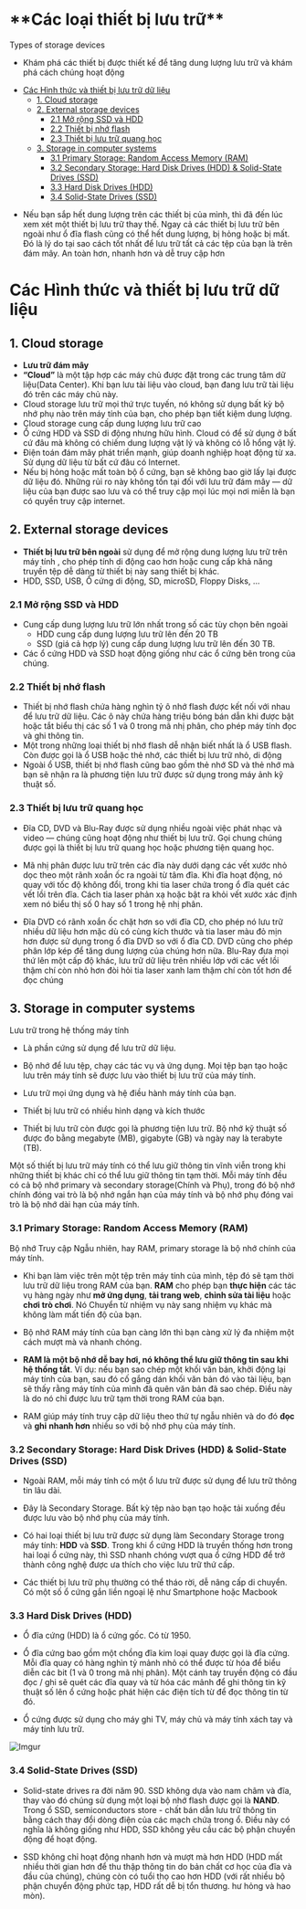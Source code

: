 <h1>**Các loại thiết bị lưu trữ**</h1>

 Types of storage devices
* Khám phá các thiết bị được thiết kế để tăng dung lượng lưu trữ và khám phá cách chúng hoạt động

- [Các Hình thức và thiết bị lưu trữ dữ liệu](#các-hình-thức-và-thiết-bị-lưu-trữ-dữ-liệu)
  - [1. Cloud storage](#1-cloud-storage)
  - [2. External storage devices](#2-external-storage-devices)
    - [2.1 Mở rộng SSD và HDD](#21-mở-rộng-ssd-và-hdd)
    - [2.2 Thiết bị nhớ flash](#22-thiết-bị-nhớ-flash)
    - [2.3 Thiết bị lưu trữ quang học](#23-thiết-bị-lưu-trữ-quang-học)
  - [3. Storage in computer systems](#3-storage-in-computer-systems)
    - [3.1 Primary Storage: Random Access Memory (RAM)](#31-primary-storage-random-access-memory-ram)
    - [3.2 Secondary Storage: Hard Disk Drives (HDD) & Solid-State Drives (SSD)](#32-secondary-storage-hard-disk-drives-hdd--solid-state-drives-ssd)
    - [3.3 Hard Disk Drives (HDD)](#33-hard-disk-drives-hdd)
    - [3.4 Solid-State Drives (SSD)](#34-solid-state-drives-ssd)

* Nếu bạn sắp hết dung lượng trên các thiết bị của mình, thì đã đến lúc xem xét một thiết bị lưu trữ thay thế. Ngay cả các thiết bị lưu trữ bên ngoài như ổ đĩa flash cũng có thể hết dung lượng, bị hỏng hoặc bị mất. Đó là lý do tại sao cách tốt nhất để lưu trữ tất cả các tệp của bạn là trên đám mây. An toàn hơn, nhanh hơn và dễ truy cập hơn
# Các Hình thức và thiết bị lưu trữ dữ liệu 
## 1. Cloud storage
* **Lưu trữ đám mây**
* **“Cloud”** là một tập hợp các máy chủ được đặt trong các trung tâm dữ liệu(Data Center). Khi bạn lưu tài liệu vào cloud, bạn đang lưu trữ tài liệu đó trên các máy chủ này.
* Cloud storage lưu trữ mọi thứ trực tuyến, nó không sử dụng bất kỳ bộ nhớ phụ nào trên máy tính của bạn, cho phép bạn tiết kiệm dung lượng.
* Cloud storage cung cấp dung lượng lưu trữ cao
* Ổ cứng HDD và SSD di động nhưng hữu hình. Cloud có để sử dụng ở bất cứ đâu mà không có chiếm dung lượng vật lý và không có lỗ hổng vật lý.
* Điện toán đám mây phát triển mạnh, giúp doanh nghiệp hoạt động từ xa. Sử dụng dữ liệu từ bất cứ đâu có Internet.
* Nếu bị hỏng hoặc mất toàn bộ ổ cứng, bạn sẽ không bao giờ lấy lại được dữ liệu đó. Những rủi ro này không tồn tại đối với lưu trữ đám mây — dữ liệu của bạn được sao lưu và có thể truy cập mọi lúc mọi nơi miễn là bạn có quyền truy cập internet.

## 2. External storage devices
* **Thiết bị lưu trữ bên ngoài** sử dụng để mở rộng dung lượng lưu trữ trên máy tính , cho phép tính di động cao hơn hoặc cung cấp khả năng truyền tệp dễ dàng từ thiết bị này sang thiết bị khác.
* HDD, SSD, USB, Ổ cứng di động, SD, microSD, Floppy Disks, ...
### 2.1 Mở rộng SSD và HDD
* Cung cấp dung lượng lưu trữ lớn nhất trong số các tùy chọn bên ngoài
    * HDD cung cấp dung lượng lưu trữ lên đến 20 TB 
    * SSD (giá cả hợp lý) cung cấp dung lượng lưu trữ lên đến 30 TB.
* Các ổ cứng HDD và SSD hoạt động giống như các ổ cứng bên trong của chúng.
### 2.2 Thiết bị nhớ flash
* Thiết bị nhớ flash chứa hàng nghìn tỷ ô nhớ flash được kết nối với nhau để lưu trữ dữ liệu. Các ô này chứa hàng triệu bóng bán dẫn khi được bật hoặc tắt biểu thị các số 1 và 0 trong mã nhị phân, cho phép máy tính đọc và ghi thông tin.
* Một trong những loại thiết bị nhớ flash dễ nhận biết nhất là ổ USB flash. Còn được gọi là ổ USB hoặc thẻ nhớ, các thiết bị lưu trữ nhỏ, di động 
* Ngoài ổ USB, thiết bị nhớ flash cũng bao gồm thẻ nhớ SD và thẻ nhớ mà bạn sẽ nhận ra là phương tiện lưu trữ được sử dụng trong máy ảnh kỹ thuật số.
### 2.3 Thiết bị lưu trữ quang học
* Đĩa CD, DVD và Blu-Ray được sử dụng nhiều ngoài việc phát nhạc và video — chúng cũng hoạt động như thiết bị lưu trữ. Gọi chung chúng được gọi là thiết bị lưu trữ quang học hoặc phương tiện quang học.

* Mã nhị phân được lưu trữ trên các đĩa này dưới dạng các vết xước nhỏ dọc theo một rãnh xoắn ốc ra ngoài từ tâm đĩa. Khi đĩa hoạt động, nó quay với tốc độ không đổi, trong khi tia laser chứa trong ổ đĩa quét các vết lồi trên đĩa. Cách tia laser phản xạ hoặc bật ra khỏi vết xước xác định xem nó biểu thị số 0 hay số 1 trong hệ nhị phân.

* Đĩa DVD có rãnh xoắn ốc chặt hơn so với đĩa CD, cho phép nó lưu trữ nhiều dữ liệu hơn mặc dù có cùng kích thước và tia laser màu đỏ mịn hơn được sử dụng trong ổ đĩa DVD so với ổ đĩa CD. DVD cũng cho phép phân lớp kép để tăng dung lượng của chúng hơn nữa. Blu-Ray đưa mọi thứ lên một cấp độ khác, lưu trữ dữ liệu trên nhiều lớp với các vết lồi thậm chí còn nhỏ hơn đòi hỏi tia laser xanh lam thậm chí còn tốt hơn để đọc chúng
## 3. Storage in computer systems
Lưu trữ trong hệ thống máy tính
* Là phần cứng sử dụng để lưu trữ dữ liệu.

* Bộ nhớ để lưu tệp, chạy các tác vụ và ứng dụng. Mọi tệp bạn tạo hoặc lưu trên máy tính sẽ được lưu vào thiết bị lưu trữ của máy tính.

* Lưu trữ mọi ứng dụng và hệ điều hành máy tính của bạn.

* Thiết bị lưu trữ có nhiều hình dạng và kích thước

* Thiết bị lưu trữ còn được gọi là phương tiện lưu trữ. Bộ nhớ kỹ thuật số được đo bằng megabyte (MB), gigabyte (GB) và ngày nay là terabyte (TB).

Một số thiết bị lưu trữ máy tính có thể lưu giữ thông tin vĩnh viễn trong khi những thiết bị khác chỉ có thể lưu giữ thông tin tạm thời. Mỗi máy tính đều có cả bộ nhớ primary và secondary storage(Chính và Phụ), trong đó bộ nhớ chính đóng vai trò là bộ nhớ ngắn hạn của máy tính và bộ nhớ phụ đóng vai trò là bộ nhớ dài hạn của máy tính.

### 3.1 Primary Storage: Random Access Memory (RAM)
Bộ nhớ Truy cập Ngẫu nhiên, hay RAM, primary storage là bộ nhớ chính của máy tính.

* Khi bạn làm việc trên một tệp trên máy tính của mình, tệp đó sẽ tạm thời lưu trữ dữ liệu trong RAM của bạn. **RAM** cho phép bạn **thực hiện** các tác vụ hàng ngày như **mở ứng dụng**, **tải trang web**, **chỉnh sửa tài liệu** hoặc **chơi trò chơi**. Nó Chuyển từ nhiệm vụ này sang nhiệm vụ khác mà không làm mất tiến độ của bạn. 
* Bộ nhớ RAM máy tính của bạn càng lớn thì bạn càng xử lý đa nhiệm một cách mượt mà và nhanh chóng.

* **RAM là một bộ nhớ dễ bay hơi, nó không thể lưu giữ thông tin sau khi hệ thống tắt**. Ví dụ: nếu bạn sao chép một khối văn bản, khởi động lại máy tính của bạn, sau đó cố gắng dán khối văn bản đó vào tài liệu, bạn sẽ thấy rằng máy tính của mình đã quên văn bản đã sao chép. Điều này là do nó chỉ được lưu trữ tạm thời trong RAM của bạn.

* RAM giúp máy tính truy cập dữ liệu theo thứ tự ngẫu nhiên và do đó **đọc** và **ghi** **nhanh hơn** nhiều so với bộ nhớ phụ của máy tính.
### 3.2 Secondary Storage: Hard Disk Drives (HDD) & Solid-State Drives (SSD)
* Ngoài RAM, mỗi máy tính có một ổ lưu trữ được sử dụng để lưu trữ thông tin lâu dài.
* Đây là Secondary Storage. Bất kỳ tệp nào bạn tạo hoặc tải xuống đều được lưu vào bộ nhớ phụ của máy tính.
* Có hai loại thiết bị lưu trữ được sử dụng làm Secondary Storage trong máy tính: **HDD** và **SSD**. Trong khi ổ cứng HDD là truyền thống hơn trong hai loại ổ cứng này, thì SSD nhanh chóng vượt qua ổ cứng HDD để trở thành công nghệ được ưa thích cho việc lưu trữ thứ cấp.

* Các thiết bị lưu trữ phụ thường có thể tháo rời, dễ nâng cấp di chuyển. Có một số ổ cứng gắn liền ngoại lệ như Smartphone hoặc Macbook
### 3.3 Hard Disk Drives (HDD)
* Ổ đĩa cứng (HDD) là ổ cứng gốc. Có từ 1950.

* Ổ đĩa cứng bao gồm một chồng đĩa kim loại quay được gọi là đĩa cứng. Mỗi đĩa quay có hàng nghìn tỷ mảnh nhỏ có thể được từ hóa để biểu diễn các bit (1 và 0 trong mã nhị phân). Một cánh tay truyền động có đầu đọc / ghi sẽ quét các đĩa quay và từ hóa các mảnh để ghi thông tin kỹ thuật số lên ổ cứng hoặc phát hiện các điện tích từ để đọc thông tin từ đó.

* Ổ cứng được sử dụng cho máy ghi TV, máy chủ và máy tính xách tay và máy tính lưu trữ.

![Imgur](https://i.imgur.com/JRcHZ6E.png)

### 3.4 Solid-State Drives (SSD)
* Solid-state drives ra đời năm 90. SSD không dựa vào nam châm và đĩa, thay vào đó chúng sử dụng một loại bộ nhớ flash được gọi là **NAND**. Trong ổ SSD, semiconductors store - chất bán dẫn lưu trữ thông tin bằng cách thay đổi dòng điện của các mạch chứa trong ổ. Điều này có nghĩa là không giống như HDD, SSD không yêu cầu các bộ phận chuyển động để hoạt động.

* SSD không chỉ hoạt động nhanh hơn và mượt mà hơn HDD (HDD mất nhiều thời gian hơn để thu thập thông tin do bản chất cơ học của đĩa và đầu của chúng), chúng còn có tuổi thọ cao hơn HDD (với rất nhiều bộ phận chuyển động phức tạp, HDD rất dễ bị tổn thương. hư hỏng và hao mòn).




